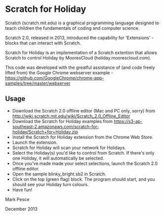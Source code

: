 Scratch for Holiday
===================

Scratch (scratch.mit.edu) is a graphical programming language designed to teach children the fundamentals of coding and computer science.

Scratch 2.0, released in 2013, introduced the capability for 'Extensions' - blocks that can interact with Scratch.

Scratch for Holiday is an implementation of a Scratch extention that allows Scratch to control Holiday by MooresCloud (holiday.moorescloud.com).

This code was developed with the greatful assistance of (and code freely lifted from) the Google Chrome webserver example - https://github.com/GoogleChrome/chrome-app-samples/tree/master/webserver

Usage
-----

* Download the Scratch 2.0 offline editor (Mac and PC only, sorry) from http://wiki.scratch.mit.edu/wiki/Scratch_2.0_Offline_Editor
* Download the Scratch for Holiday examples from https://s3-ap-southeast-2.amazonaws.com/scratch-for-holiday/Scratch+for+Holiday.zip
* Install the Scratch for Holiday extension from the Chrome Web Store. 
* Launch the extension.
* Scratch for Holiday will scan your network for Holidays. 
* Select the Holiday(s) you'd like to control from Scratch. If there's only one Holiday, it will automatically be selected.
* Once you've made made your select selections, launch the Scratch 2.0 offline editor. 
* Open the sample blinky_bright.sb2 in Scratch.
* Click on the top (green flag) block. The program should start, and you should see your Holiday turn colours.
* Have fun! 


Mark Pesce

December 2013

